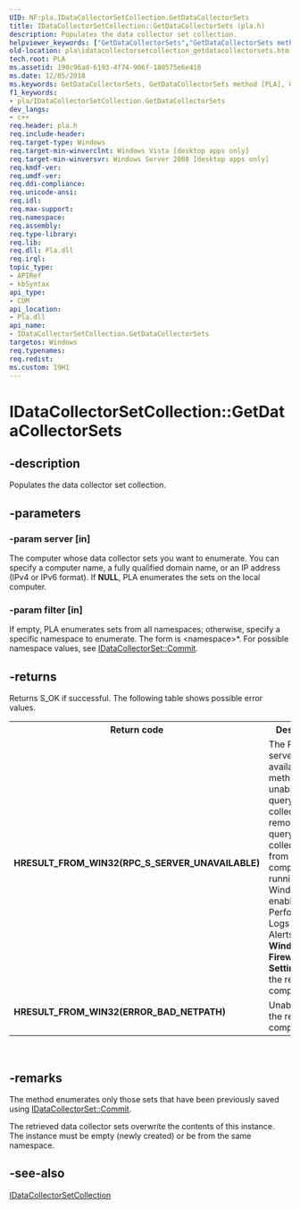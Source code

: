 ```yaml
---
UID: NF:pla.IDataCollectorSetCollection.GetDataCollectorSets
title: IDataCollectorSetCollection::GetDataCollectorSets (pla.h)
description: Populates the data collector set collection.
helpviewer_keywords: ["GetDataCollectorSets","GetDataCollectorSets method [PLA]","GetDataCollectorSets method [PLA]","IDataCollectorSetCollection interface","IDataCollectorSetCollection interface [PLA]","GetDataCollectorSets method","IDataCollectorSetCollection.GetDataCollectorSets","IDataCollectorSetCollection::GetDataCollectorSets","base.idatacollectorsetcollection_getdatacollectorsets","pla.idatacollectorsetcollection_getdatacollectorsets","pla/IDataCollectorSetCollection::GetDataCollectorSets"]
old-location: pla\idatacollectorsetcollection_getdatacollectorsets.htm
tech.root: PLA
ms.assetid: 190c96ad-6193-4f74-906f-180575e6e418
ms.date: 12/05/2018
ms.keywords: GetDataCollectorSets, GetDataCollectorSets method [PLA], GetDataCollectorSets method [PLA],IDataCollectorSetCollection interface, IDataCollectorSetCollection interface [PLA],GetDataCollectorSets method, IDataCollectorSetCollection.GetDataCollectorSets, IDataCollectorSetCollection::GetDataCollectorSets, base.idatacollectorsetcollection_getdatacollectorsets, pla.idatacollectorsetcollection_getdatacollectorsets, pla/IDataCollectorSetCollection::GetDataCollectorSets
f1_keywords:
- pla/IDataCollectorSetCollection.GetDataCollectorSets
dev_langs:
- c++
req.header: pla.h
req.include-header: 
req.target-type: Windows
req.target-min-winverclnt: Windows Vista [desktop apps only]
req.target-min-winversvr: Windows Server 2008 [desktop apps only]
req.kmdf-ver: 
req.umdf-ver: 
req.ddi-compliance: 
req.unicode-ansi: 
req.idl: 
req.max-support: 
req.namespace: 
req.assembly: 
req.type-library: 
req.lib: 
req.dll: Pla.dll
req.irql: 
topic_type:
- APIRef
- kbSyntax
api_type:
- COM
api_location:
- Pla.dll
api_name:
- IDataCollectorSetCollection.GetDataCollectorSets
targetos: Windows
req.typenames: 
req.redist: 
ms.custom: 19H1
---
```


# IDataCollectorSetCollection::GetDataCollectorSets


## -description


Populates the data collector set collection.


## -parameters




### -param server [in]

The computer whose data collector sets you want to enumerate. You can specify a computer name, a fully qualified domain name, or an IP address (IPv4 or IPv6 format). If <b>NULL</b>, PLA enumerates the sets on the local computer.


### -param filter [in]

If empty, PLA enumerates sets from all namespaces; otherwise, specify a specific namespace to enumerate. The form is &lt;namespace&gt;\*. For possible namespace values, see <a href="https://docs.microsoft.com/previous-versions/windows/desktop/api/pla/nf-pla-idatacollectorset-commit">IDataCollectorSet::Commit</a>.


## -returns



Returns S_OK if successful. The following table shows possible error values.

<table>
<tr>
<th>Return code</th>
<th>Description</th>
</tr>
<tr>
<td width="40%">
<dl>
<dt><b>HRESULT_FROM_WIN32(RPC_S_SERVER_UNAVAILABLE)</b></dt>
</dl>
</td>
<td width="60%">
The RPC server is not available. The method is unable to query the data collector set remotely. To query the data collector set from a remote computer running Windows Vista, enable Performance Logs and Alerts in <b>Windows Firewall Settings</b> on the remote computer.

</td>
</tr>
<tr>
<td width="40%">
<dl>
<dt><b>HRESULT_FROM_WIN32(ERROR_BAD_NETPATH)</b></dt>
</dl>
</td>
<td width="60%">
Unable to find the remote computer.

</td>
</tr>
</table>
 




## -remarks



The method enumerates only those sets that have been previously saved using <a href="https://docs.microsoft.com/previous-versions/windows/desktop/api/pla/nf-pla-idatacollectorset-commit">IDataCollectorSet::Commit</a>.

 The retrieved data collector sets overwrite the contents of this instance. The instance must be empty (newly created) or be from the same namespace.




## -see-also




<a href="https://docs.microsoft.com/previous-versions/windows/desktop/api/pla/nn-pla-idatacollectorsetcollection">IDataCollectorSetCollection</a>
 

 

